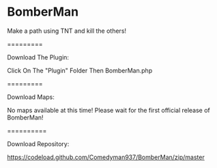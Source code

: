 BomberMan
=========

Make a path using TNT and kill the others!

=========

Download The Plugin:

Click On The "Plugin" Folder Then BomberMan.php

=========

Download Maps:

No maps available at this time! Please wait for the first official release of BomberMan!

==========

Download Repository:

https://codeload.github.com/Comedyman937/BomberMan/zip/master

